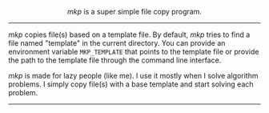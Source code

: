 <div align="center">

_mkp_ is a super simple file copy program.

</div>

---

_mkp_ copies file(s) based on a template file. By default, _mkp_ tries to find a file named "template" in the current directory. You can provide an environment variable `MKP_TEMPLATE` that points to the template file or provide the path to the template file through the command line interface.

_mkp_ is made for lazy people (like me). I use it mostly when I solve algorithm problems. I simply copy file(s) with a base template and start solving each problem.

---
